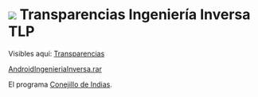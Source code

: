 <h1><img src="images/io2012_logo.png"> Transparencias Ingeniería Inversa TLP</h1>

Visibles aquí: <a href="http://http://gdgtenerife.com/TLP/TLP-IngenieriaInversa/template.html">Transparencias</a>

<a href="https://dl.dropboxusercontent.com/u/20418848/Android%20Ingenier%C3%ADa%20inversa.rar">AndroidIngenieriaInversa.rar</a>

El programa <a href="https://dl.dropboxusercontent.com/u/20418848/Conejillo002-16-07.apk">Conejillo de Indias</a>.

